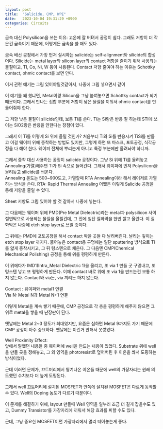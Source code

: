 ```yaml
---
layout: post
title:  "Salicide, CMP, WPE"
date:   2023-10-04 19:31:29 +0900
categories: Circuits
---
```


금속 대신 Polysilicon을 쓰는 이유: 고온에 잘 버텨서 공정이 쉽다. 그래도 저항이 더 작은건 금속이기 때문에, 어떻게든 금속을 쓸 때도 있다.<br>
<br>
금속 배선 공정에서 가장 먼저 실시하는 salicide는 self-alignment와 silicide의 합성어다. Silicide는 metal layer와 silicon layer의 contact 저항을 줄이기 위해 사용되는 물질이고, TI, Co, Ni, W 등이 사용된다. Contact 저항 줄여야 하는 이유는 Schottky contact, ohmic contact를 보면 안다.<br>
<br>
이거 관련 얘기는 그림 있어야될것같아서, 나중에 그림 넣으면서 같이<br>
<br>
이 얘기를 왜 했냐면, Metal이랑 Silicon을 그냥 붙여놓으면 Schottky contact가 되기 때문이다. 그래서 만나는 접합 부분에 저항이 낮은 물질을 끼워서 ohmic contact를 만들어줘야 한다.<br>
<br>
그 저항 낮은 물질이 silicide인데, 보통 Ti를 쓴다. Ti는 Si랑은 반응 잘 하는데 STI에 쓰이는 SiO2랑은 반응을 안한다는 장점이 있다.<br>
<br>
그래서 이 Ti를 어떻게 Si 위에 올릴 것인가? 처음부터 Ti와 Si를 반응시켜 TiSi를 만들고 이걸 웨이퍼 위에 증착하는 방법도 있지만, 그렇게 하면 또 마스크, 포토공정, 식각공정을 다 해야 한다. 웨이퍼 전체에 뿌리는게 아니고 특정 부분에만 올려놔야 하니까.<br>
<br>
그래서 증착 대신 사용하는 공정이 salicide 공정이다. 그냥 Si 위에 Ti를 올려놓고 Annealing(가열)해주면 Ti가 Si 속으로 들어간다. 그래서 웨이퍼에 먼저 Polysilicon을 올려놓고 silicide를 씌운다.<br>
Annealing 온도는 500~900도고, 가열할때 RTA Annealing이라 해서 레이저로 가열하는 방식을 쓴다. RTA: Rapid Thermal Annealing
어쨌든 이렇게 Salicide 공정을 통해 저항을 줄일 수 있다.<br>
<br>
Sheet 저항도 그림 있어야 할 것 같아서 나중에 넣는다.<br>
<br>
그 다음에는 웨이퍼 위에 PMD(Pre Metal Dielectric)라는 metal과 polysilicon 사이 절연막으로 사용되는 물질을 올릴건데, 그 전에 일단 질화막을 한번 깔고 올린다. 이 질화막은 나중에 etch stop layer로 쓰일 것이다.<br>
<br>
그 뒤에는 PMD에 포토공정을 해서 contact 박을 곳들 다 날려버린다. 날리는 깊이는 etch stop layer 까지다. 뚫어놓은 contact용 구멍에는 일단 sputtering 방식으로 Ti를 얇게 증착시키고, 그 뒤 텅스텐으로 채운다. 그 다음엔 CMP(Chemical Mechanical Polishing) 공정을 통해 위를 평평하게 만든다.<br>
<br>
이 위에다가 IMD1(Intra_Metal Dielectric 1)을 올리고, 또 via 1 만들 곳 구멍내고, 또 텅스텐 넣고 또 평평하게 만든다. 이때 contact 바로 위에 또 via 1을 만드는건 보통 하지 않는다. Contact와 via든, via 끼리든 하지 않는다.<br>
<br>
Contact : 웨이퍼와 metal1 연결<br>
Via N: Metal N과 Metal N+1 연결<br>
<br>
이렇게 Metal을 계속 쌓기 때문에, CMP 공정으로 각 층을 평평하게 해주지 않으면 그 위로 metal을 쌓을 때 난장판이 된다.<br>
<br>
옛날에는 Metal 2~3 정도가 최대였지만, 요즘은 심하면 Metal 9까지도 가기 때문에 CMP 공정이 아주 중요하다. 옛날에는 이런거 안해서 못쌓았다.<br>
<br>
Well Proximity Effect:<br>
앞에서 말했던 내용들 중 웨이퍼에 well을 만드는 내용이 있었다. Substrate 위에 well을 만들 곳을 정해놓고, 그 외 영역을 photoresist로 덮어버린 후 이온을 쏴서 도핑하는 방식이었다.<br>
<br>
근데 이러면 문제가, 끄트머리에서 튕겨나온 이온들 때문에 well의 가장자리는 원래 의도했던 수치보다 더 높게 도핑된다.<br>
<br>
그래서 well 끄트머리에 설치된 MOSFET과 안쪽에 설치된 MOSFET은 다르게 동작할 수 있다. Well의 Doping 농도가 다르기 때문이다.<br>
<br>
이 문제를 해결하기 위해, layout 만들때 Well 영역을 일부러 조금 더 길게 잡을수도 있고, Dummy Transistor를 가장자리에 끼워서 해당 효과를 피할 수도 있다.<br>
<br>
근데, 그냥 중요한 MOSFET이면 가장자리에서 멀리 떼어놓는게 좋다.<br>

